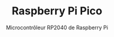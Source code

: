 ---
layout: documentation
hide_hero: false
hero_image: "image.png"
hero_darken: true
image: "image.png"
component_toc: true
doc_header: true
type: microcontroller
external_link: https://www.raspberrypi.com/products/raspberry-pi-pico/

title: Raspberry Pi Pico
subtitle: Microcontrôleur RP2040 de Raspberry Pi

---